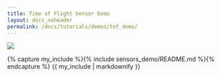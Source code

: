 ```yaml
---
title: Time of Flight Sensor Demo
layout: docs_noheader
permalink: /docs/tutorials/demos/tof_demo/
---
```


<img src="https://img.shields.io/badge/Tested_on-Foxy-green" style="display:inline"/>

{% capture my_include %}{% include sensors_demo/README.md %}{% endcapture %}
{{ my_include | markdownify }}